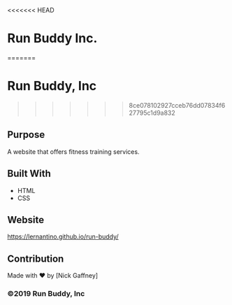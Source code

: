 <<<<<<< HEAD
# Run Buddy Inc.
=======
# Run Buddy, Inc
>>>>>>> 8ce078102927cceb76dd07834f627795c1d9a832

## Purpose
A website that offers fitness training services. 

## Built With
* HTML
* CSS

## Website
https://lernantino.github.io/run-buddy/

## Contribution
Made with ❤️ by [Nick Gaffney]

### ©️2019 Run Buddy, Inc 
